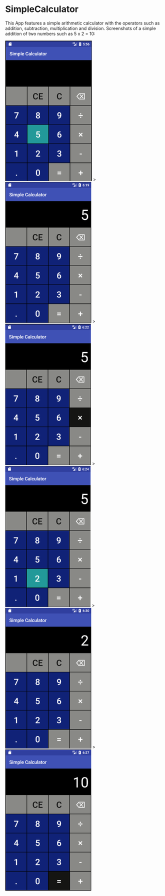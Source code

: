 # SimpleCalculator
This App features a simple arithmetic calculator with the operators such as addition, subtraction, multiplication and division.
Screenshots of a simple addition of two numbers such as 5 x 2 = 10:

![5 Pressed](/images/Calculator.png) > ![5 Dsiplayed](/images/Calculator_5.png) > ![x Pressed](/images/Computer_times.png) > ![2 Pressed](/images/Calculator_2_pressed.png) > ![2 Displayed](/images/Computer_2.png) > ![Equals 10](/images/Calculator_equals10.png)
